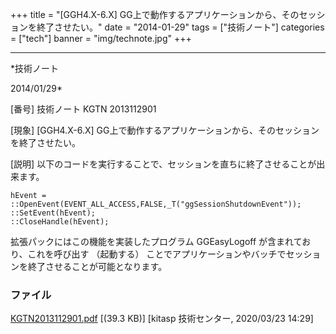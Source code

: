 ﻿+++
title = "[GGH4.X-6.X] GG上で動作するアプリケーションから、そのセッションを終了させたい。"
date = "2014-01-29"
tags = ["技術ノート"]
categories = ["tech"]
banner = "img/technote.jpg"
+++

-----------------------------------------------------------------------------------------------------------------------------

*技術ノート

2014/01/29*


[番号]
技術ノート KGTN 2013112901

[現象]
[GGH4.X-6.X]
GG上で動作するアプリケーションから、そのセッションを終了させたい。

[説明]
以下のコードを実行することで、セッションを直ちに終了させることが出来ます。

    hEvent = ::OpenEvent(EVENT_ALL_ACCESS,FALSE,_T("ggSessionShutdownEvent"));
    ::SetEvent(hEvent);
    ::CloseHandle(hEvent);

拡張パックにはこの機能を実装したプログラム GGEasyLogoff
が含まれており、これを呼び出す （起動する）
ことでアプリケーションやバッチでセッションを終了させることが可能となります。


### ファイル

 
 


[KGTN2013112901.pdf](http://techreport.kitasp.net/attachments/download/4468/KGTN2013112901.pdf)
 [(39.3 KB)] [kitasp 技術センター, 2020/03/23
14:29]


 


 

